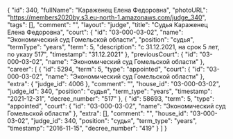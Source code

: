 {
    "id": 340,
    "fullName": "Караженец Елена Федоровна",
    "photoURL": "https://members2020by.s3.eu-north-1.amazonaws.com/judge_340",
    "tags": [],
    "comment": "",
    "layout": "judge",
    "title": "Судья Караженец Елена Федоровна",
    "court": {
        "id": "03-000-03-02",
        "name": "Экономический суд Гомельской области",
        "position": "судья",
        "termType": "years",
        "term": 5,
        "description": "c 31.12.2021, на срок 5 лет, по указу 517",
        "timestamp": "31.12.2021"
    },
    "previousCourt": {
        "id": "03-000-03-02",
        "name": "Экономический суд Гомельской области"
    },
    "career": [
        {
            "id": 5294,
            "term": 5,
            "type": "appointed",
            "court": {
                "id": "03-000-03-02",
                "name": "Экономический суд Гомельской области"
            },
            "extra": {
                "judge_id": 4006
            },
            "comment": "",
            "house_id": "03-000-03-02",
            "judge_id": 340,
            "position": "судья",
            "term_type": "years",
            "timestamp": "2021-12-31",
            "decree_number": "517"
        },
        {
            "id": 58693,
            "term": 5,
            "type": "appointed",
            "court": {
                "id": "03-000-03-02",
                "name": "Экономический суд Гомельской области"
            },
            "extra": [],
            "comment": "",
            "house_id": "03-000-03-02",
            "judge_id": 340,
            "position": "судья",
            "term_type": "years",
            "timestamp": "2016-11-15",
            "decree_number": "419"
        }
    ]
}